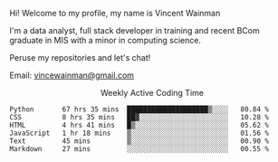Hi! Welcome to my profile, my name is Vincent Wainman

I'm a data analyst, full stack developer in training and recent BCom graduate in MIS with a minor in computing science. 

Peruse my repositories and let's chat!

Email: vincewainman@gmail.com

<p align="center"> Weekly Active Coding Time </p>
<!--START_SECTION:waka-->

```text
Python       67 hrs 35 mins  ████████████████████▒░░░░   80.84 %
CSS          8 hrs 35 mins   ██▓░░░░░░░░░░░░░░░░░░░░░░   10.28 %
HTML         4 hrs 41 mins   █▒░░░░░░░░░░░░░░░░░░░░░░░   05.62 %
JavaScript   1 hr 18 mins    ▒░░░░░░░░░░░░░░░░░░░░░░░░   01.56 %
Text         45 mins         ▒░░░░░░░░░░░░░░░░░░░░░░░░   00.90 %
Markdown     27 mins         ░░░░░░░░░░░░░░░░░░░░░░░░░   00.55 %
```

<!--END_SECTION:waka-->
